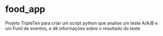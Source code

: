 # food_app
Projeto TripleTen para criar um script python que analise um teste A/A/B e um Funil de eventos, e dê informações sobre o resultado do teste
